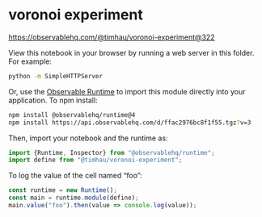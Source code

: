 # voronoi experiment

https://observablehq.com/@timhau/voronoi-experiment@322

View this notebook in your browser by running a web server in this folder. For
example:

~~~sh
python -m SimpleHTTPServer
~~~

Or, use the [Observable Runtime](https://github.com/observablehq/runtime) to
import this module directly into your application. To npm install:

~~~sh
npm install @observablehq/runtime@4
npm install https://api.observablehq.com/d/ffac2976bc8f1f55.tgz?v=3
~~~

Then, import your notebook and the runtime as:

~~~js
import {Runtime, Inspector} from "@observablehq/runtime";
import define from "@timhau/voronoi-experiment";
~~~

To log the value of the cell named “foo”:

~~~js
const runtime = new Runtime();
const main = runtime.module(define);
main.value("foo").then(value => console.log(value));
~~~
